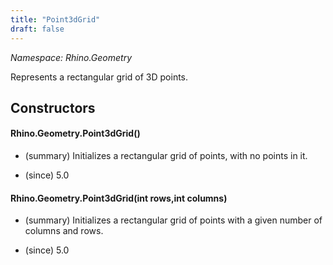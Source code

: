 ```yaml
---
title: "Point3dGrid"
draft: false
---
```


*Namespace: Rhino.Geometry*

   Represents a rectangular grid of 3D points.
   
## Constructors
#### Rhino.Geometry.Point3dGrid()
- (summary) 
     Initializes a rectangular grid of points, with no points in it.
     
- (since) 5.0
#### Rhino.Geometry.Point3dGrid(int rows,int columns)
- (summary) 
     Initializes a rectangular grid of points with a given number of columns and rows.
     
- (since) 5.0
